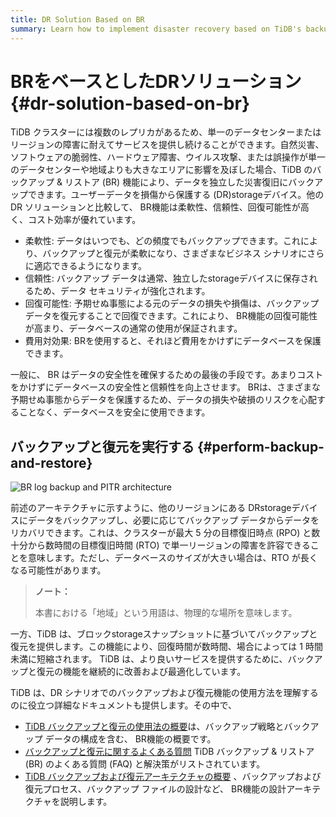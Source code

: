 ```yaml
---
title: DR Solution Based on BR
summary: Learn how to implement disaster recovery based on TiDB's backup and restore feature.
---
```


# BRをベースとしたDRソリューション {#dr-solution-based-on-br}

TiDB クラスターには複数のレプリカがあるため、単一のデータセンターまたはリージョンの障害に耐えてサービスを提供し続けることができます。自然災害、ソフトウェアの脆弱性、ハードウェア障害、ウイルス攻撃、または誤操作が単一のデータセンターや地域よりも大きなエリアに影響を及ぼした場合、TiDB のバックアップ &amp; リストア (BR) 機能により、データを独立した災害復旧にバックアップできます。ユーザーデータを損傷から保護する (DR)storageデバイス。他の DR ソリューションと比較して、 BR機能は柔軟性、信頼性、回復可能性が高く、コスト効率が優れています。

-   柔軟性: データはいつでも、どの頻度でもバックアップできます。これにより、バックアップと復元が柔軟になり、さまざまなビジネス シナリオにさらに適応できるようになります。
-   信頼性: バックアップ データは通常、独立したstorageデバイスに保存されるため、データ セキュリティが強化されます。
-   回復可能性: 予期せぬ事態による元のデータの損失や損傷は、バックアップ データを復元することで回復できます。これにより、 BR機能の回復可能性が高まり、データベースの通常の使用が保証されます。
-   費用対効果: BRを使用すると、それほど費用をかけずにデータベースを保護できます。

一般に、 BR はデータの安全性を確保するための最後の手段です。あまりコストをかけずにデータベースの安全性と信頼性を向上させます。 BRは、さまざまな予期せぬ事態からデータを保護するため、データの損失や破損のリスクを心配することなく、データベースを安全に使用できます。

## バックアップと復元を実行する {#perform-backup-and-restore}

![BR log backup and PITR architecture](https://download.pingcap.com/images/docs/dr/dr-backup-and-restore.png)

前述のアーキテクチャに示すように、他のリージョンにある DRstorageデバイスにデータをバックアップし、必要に応じてバックアップ データからデータをリカバリできます。これは、クラスターが最大 5 分の目標復旧時点 (RPO) と数十分から数時間の目標復旧時間 (RTO) で単一リージョンの障害を許容できることを意味します。ただし、データベースのサイズが大きい場合は、RTO が長くなる可能性があります。

> **ノート：**
>
> 本書における「地域」という用語は、物理的な場所を意味します。

一方、TiDB は、ブロックstorageスナップショットに基づいてバックアップと復元を提供します。この機能により、回復時間が数時間、場合によっては 1 時間未満に短縮されます。 TiDB は、より良いサービスを提供するために、バックアップと復元の機能を継続的に改善および最適化しています。

TiDB は、DR シナリオでのバックアップおよび復元機能の使用方法を理解するのに役立つ詳細なドキュメントも提供します。その中で、

-   [TiDB バックアップと復元の使用法の概要](/br/br-use-overview.md)は、バックアップ戦略とバックアップ データの構成を含む、 BR機能の概要です。
-   [バックアップと復元に関するよくある質問](/faq/backup-and-restore-faq.md) TiDB バックアップ &amp; リストア (BR) のよくある質問 (FAQ) と解決策がリストされています。
-   [TiDB バックアップおよび復元アーキテクチャの概要](/br/backup-and-restore-design.md) 、バックアップおよび復元プロセス、バックアップ ファイルの設計など、 BR機能の設計アーキテクチャを説明します。
